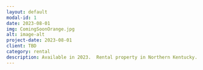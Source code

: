 ```yaml
---
layout: default
modal-id: 1
date: 2023-08-01
img: ComingSoonOrange.jpg
alt: image-alt
project-date: 2023-08-01
client: TBD
category: rental
description: Available in 2023.  Rental property in Northern Kentucky.
---
```


